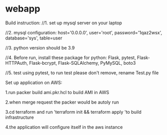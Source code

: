 # webapp

Build instruction:
//1. set up mysql server on your laptop

//2. mysql configuration: host='0.0.0.0', user='root', password='1qaz2wsx', database='sys', table=user

//3. python version should be 3.9 

//4. Before run, install these package for python: Flask, pytest, Flask-HTTPAuth, Flask-bcrypt, Flask-SQLAlchemy, PyMySQL, boto3 

//5. test using pytest, to run test please don't remove, rename Test.py file

Set up application on AWS:

1.run packer build ami.pkr.hcl to build AMI in AWS

2.when merge request the packer would be autoly run

3.cd terraform and run 'terraform init && terraform apply 'to build infrastructure

4.the application will configure itself in the aws instance
